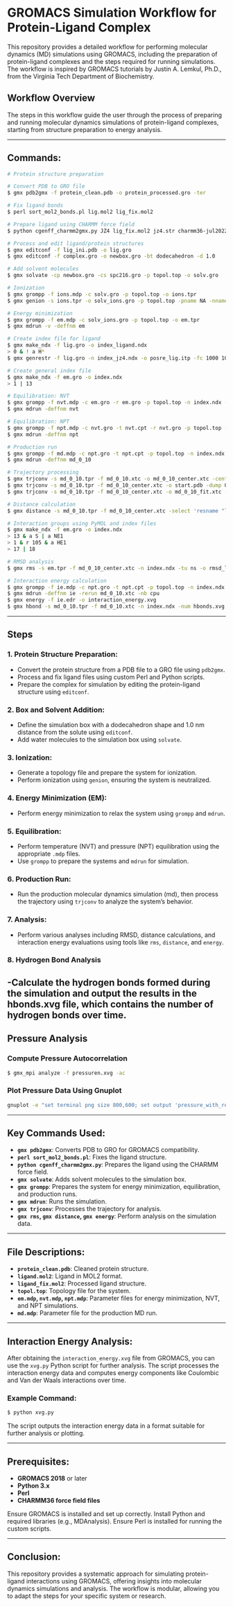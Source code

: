 # GROMACS Simulation Workflow for Protein-Ligand Complex

This repository provides a detailed workflow for performing molecular dynamics (MD) simulations using GROMACS, including the preparation of protein-ligand complexes and the steps required for running simulations. The workflow is inspired by GROMACS tutorials by Justin A. Lemkul, Ph.D., from the Virginia Tech Department of Biochemistry.

## Workflow Overview

The steps in this workflow guide the user through the process of preparing and running molecular dynamics simulations of protein-ligand complexes, starting from structure preparation to energy analysis.

---

## Commands:

```bash
# Protein structure preparation

# Convert PDB to GRO file
$ gmx pdb2gmx -f protein_clean.pdb -o protein_processed.gro -ter

# Fix ligand bonds
$ perl sort_mol2_bonds.pl lig.mol2 lig_fix.mol2

# Prepare ligand using CHARMM force field
$ python cgenff_charmm2gmx.py JZ4 lig_fix.mol2 jz4.str charmm36-jul2022.ff

# Process and edit ligand/protein structures
$ gmx editconf -f lig_ini.pdb -o lig.gro
$ gmx editconf -f complex.gro -o newbox.gro -bt dodecahedron -d 1.0

# Add solvent molecules
$ gmx solvate -cp newbox.gro -cs spc216.gro -p topol.top -o solv.gro

# Ionization
$ gmx grompp -f ions.mdp -c solv.gro -p topol.top -o ions.tpr
$ gmx genion -s ions.tpr -o solv_ions.gro -p topol.top -pname NA -nname CL -neutral

# Energy minimization
$ gmx grompp -f em.mdp -c solv_ions.gro -p topol.top -o em.tpr
$ gmx mdrun -v -deffnm em

# Create index file for ligand
$ gmx make_ndx -f lig.gro -o index_ligand.ndx
> 0 & ! a H*
$ gmx genrestr -f lig.gro -n index_jz4.ndx -o posre_lig.itp -fc 1000 1000 1000

# Create general index file
$ gmx make_ndx -f em.gro -o index.ndx
> 1 | 13

# Equilibration: NVT
$ gmx grompp -f nvt.mdp -c em.gro -r em.gro -p topol.top -n index.ndx -o nvt.tpr
$ gmx mdrun -deffnm nvt

# Equilibration: NPT
$ gmx grompp -f npt.mdp -c nvt.gro -t nvt.cpt -r nvt.gro -p topol.top -n index.ndx -o npt.tpr
$ gmx mdrun -deffnm npt

# Production run
$ gmx grompp -f md.mdp -c npt.gro -t npt.cpt -p topol.top -n index.ndx -o md_0_10.tpr
$ gmx mdrun -deffnm md_0_10

# Trajectory processing
$ gmx trjconv -s md_0_10.tpr -f md_0_10.xtc -o md_0_10_center.xtc -center -pbc mol -ur compact
$ gmx trjconv -s md_0_10.tpr -f md_0_10_center.xtc -o start.pdb -dump 0
$ gmx trjconv -s md_0_10.tpr -f md_0_10_center.xtc -o md_0_10_fit.xtc -fit rot+trans

# Distance calculation
$ gmx distance -s md_0_10.tpr -f md_0_10_center.xtc -select 'resname "ligand" and name S plus resid 105 and name NE1' -oall

# Interaction groups using PyMOL and index files
$ gmx make_ndx -f em.gro -o index.ndx
> 13 & a S | a NE1
> 1 & r 105 & a HE1
> 17 | 18

# RMSD analysis
$ gmx rms -s em.tpr -f md_0_10_center.xtc -n index.ndx -tu ns -o rmsd_ligand.xvg

# Interaction energy calculation
$ gmx grompp -f ie.mdp -c npt.gro -t npt.cpt -p topol.top -n index.ndx -o ie.tpr
$ gmx mdrun -deffnm ie -rerun md_0_10.xtc -nb cpu
$ gmx energy -f ie.edr -o interaction_energy.xvg
$ gmx hbond -s md_0_10.tpr -f md_0_10.xtc -n index.ndx -num hbonds.xvg

```

---

## Steps

### 1. Protein Structure Preparation:
- Convert the protein structure from a PDB file to a GRO file using `pdb2gmx`.
- Process and fix ligand files using custom Perl and Python scripts.
- Prepare the complex for simulation by editing the protein-ligand structure using `editconf`.

### 2. Box and Solvent Addition:
- Define the simulation box with a dodecahedron shape and 1.0 nm distance from the solute using `editconf`.
- Add water molecules to the simulation box using `solvate`.

### 3. Ionization:
- Generate a topology file and prepare the system for ionization.
- Perform ionization using `genion`, ensuring the system is neutralized.

### 4. Energy Minimization (EM):
- Perform energy minimization to relax the system using `grompp` and `mdrun`.

### 5. Equilibration:
- Perform temperature (NVT) and pressure (NPT) equilibration using the appropriate `.mdp` files.
- Use `grompp` to prepare the systems and `mdrun` for simulation.

### 6. Production Run:
- Run the production molecular dynamics simulation (md), then process the trajectory using `trjconv` to analyze the system’s behavior.

### 7. Analysis:
- Perform various analyses including RMSD, distance calculations, and interaction energy evaluations using tools like `rms`, `distance`, and `energy`.

### 8. Hydrogen Bond Analysis
-Calculate the hydrogen bonds formed during the simulation and output the results in the hbonds.xvg file, which contains the number of hydrogen bonds over time.
---

## Pressure Analysis

### Compute Pressure Autocorrelation
```bash
$ gmx_mpi analyze -f pressuren.xvg -ac
```

### Plot Pressure Data Using Gnuplot
```bash
gnuplot -e "set terminal png size 800,600; set output 'pressure_with_reference.png'; set title 'Pressure vs Time'; set xlabel 'Time (ps)'; set ylabel 'Pressure (bar)'; set grid; plot 'pressuren.xvg' using 1:2 with lines title 'Pressure' linecolor rgb 'purple', 'pressuren.xvg' using 1:2 smooth sbezier with lines title '10-ps Running Avg' linecolor rgb 'red';"
```

---

## Key Commands Used:
- **`gmx pdb2gmx`**: Converts PDB to GRO for GROMACS compatibility.
- **`perl sort_mol2_bonds.pl`**: Fixes the ligand structure.
- **`python cgenff_charmm2gmx.py`**: Prepares the ligand using the CHARMM force field.
- **`gmx solvate`**: Adds solvent molecules to the simulation box.
- **`gmx grompp`**: Prepares the system for energy minimization, equilibration, and production runs.
- **`gmx mdrun`**: Runs the simulation.
- **`gmx trjconv`**: Processes the trajectory for analysis.
- **`gmx rms`, `gmx distance`, `gmx energy`**: Perform analysis on the simulation data.

---

## File Descriptions:
- **`protein_clean.pdb`**: Cleaned protein structure.
- **`ligand.mol2`**: Ligand in MOL2 format.
- **`ligand_fix.mol2`**: Processed ligand structure.
- **`topol.top`**: Topology file for the system.
- **`em.mdp`, `nvt.mdp`, `npt.mdp`**: Parameter files for energy minimization, NVT, and NPT simulations.
- **`md.mdp`**: Parameter file for the production MD run.

---

## Interaction Energy Analysis:

After obtaining the `interaction_energy.xvg` file from GROMACS, you can use the `xvg.py` Python script for further analysis. The script processes the interaction energy data and computes energy components like Coulombic and Van der Waals interactions over time.

### Example Command:
```bash
$ python xvg.py 
```

The script outputs the interaction energy data in a format suitable for further analysis or plotting.

---

## Prerequisites:
- **GROMACS 2018** or later
- **Python 3.x**
- **Perl**
- **CHARMM36 force field files**

Ensure GROMACS is installed and set up correctly. Install Python and required libraries (e.g., MDAnalysis). Ensure Perl is installed for running the custom scripts.

---

## Conclusion:

This repository provides a systematic approach for simulating protein-ligand interactions using GROMACS, offering insights into molecular dynamics simulations and analysis. The workflow is modular, allowing you to adapt the steps for your specific system or research.

